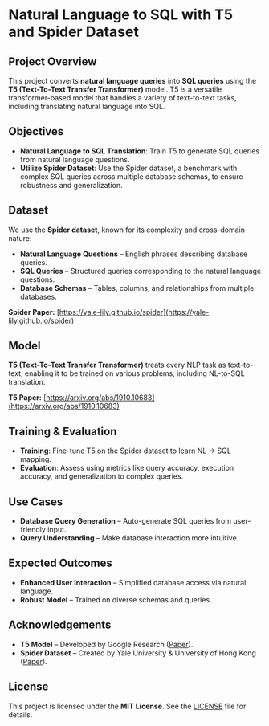 # Natural Language to SQL with T5 and Spider Dataset

## Project Overview
This project converts **natural language queries** into **SQL queries** using the **T5 (Text-To-Text Transfer Transformer)** model. T5 is a versatile transformer-based model that handles a variety of text-to-text tasks, including translating natural language into SQL.

## Objectives
- **Natural Language to SQL Translation**: Train T5 to generate SQL queries from natural language questions.
- **Utilize Spider Dataset**: Use the Spider dataset, a benchmark with complex SQL queries across multiple database schemas, to ensure robustness and generalization.

## Dataset
We use the **Spider dataset**, known for its complexity and cross-domain nature:
- **Natural Language Questions** – English phrases describing database queries.
- **SQL Queries** – Structured queries corresponding to the natural language questions.
- **Database Schemas** – Tables, columns, and relationships from multiple databases.

**Spider Paper:** [https://yale-lily.github.io/spider](https://yale-lily.github.io/spider)

## Model
**T5 (Text-To-Text Transfer Transformer)** treats every NLP task as text-to-text, enabling it to be trained on various problems, including NL-to-SQL translation.

**T5 Paper:** [https://arxiv.org/abs/1910.10683](https://arxiv.org/abs/1910.10683)

## Training & Evaluation
- **Training**: Fine-tune T5 on the Spider dataset to learn NL → SQL mapping.
- **Evaluation**: Assess using metrics like query accuracy, execution accuracy, and generalization to complex queries.

## Use Cases
- **Database Query Generation** – Auto-generate SQL queries from user-friendly input.
- **Query Understanding** – Make database interaction more intuitive.

## Expected Outcomes
- **Enhanced User Interaction** – Simplified database access via natural language.
- **Robust Model** – Trained on diverse schemas and queries.

## Acknowledgements
- **T5 Model** – Developed by Google Research ([Paper](https://arxiv.org/abs/1910.10683)).
- **Spider Dataset** – Created by Yale University & University of Hong Kong ([Paper](https://yale-lily.github.io/spider)).

## License
This project is licensed under the **MIT License**. See the [LICENSE](LICENSE) file for details.
